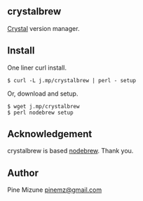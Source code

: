 crystalbrew
-----------

[Crystal](http://crystal-lang.org/) version manager.

## Install
One liner curl install.

```
$ curl -L j.mp/crystalbrew | perl - setup
```

Or, download and setup.

```
$ wget j.mp/crystalbrew
$ perl nodebrew setup
```

## Acknowledgement
crystalbrew is based [nodebrew](https://github.com/hokaccha/nodebrew). Thank you.

## Author
Pine Mizune <pinemz@gmail.com>
